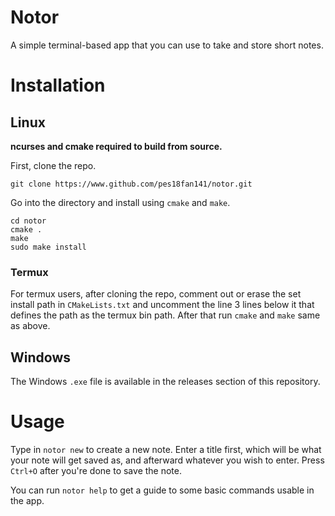 # Notor

A simple terminal-based app that you can use to take and store short notes.

# Installation

## Linux

__ncurses and cmake required to build from source.__

First, clone the repo.

```shell
git clone https://www.github.com/pes18fan141/notor.git
```

Go into the directory and install using `cmake` and `make`.

```shell
cd notor
cmake .
make
sudo make install
```

### Termux

For termux users, after cloning the repo, comment out or erase the set install path in `CMakeLists.txt` and uncomment the line 3 lines below it that defines the path as the termux bin path. After that run `cmake` and `make` same as above.

## Windows

The Windows `.exe` file is available in the releases section of this repository.

# Usage

Type in `notor new` to create a new note. Enter a title first, which will be what your note will get saved as, and afterward whatever you wish to enter. Press `Ctrl+O` after you're done to save the note.

You can run `notor help` to get a guide to some basic commands usable in the app.
